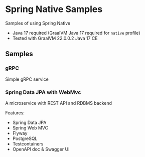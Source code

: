 # Spring Native Samples

Samples of using Spring Native

* Java 17 required (GraalVM Java 17 required for `native` profile)
* Tested with GraalVM 22.0.0.2 Java 17 CE

## Samples

### gRPC

Simple gRPC service

### Spring Data JPA with WebMvc

A microservice with REST API and RDBMS backend

Features:

* Spring Data JPA
* Spring Web MVC
* Flyway
* PostgreSQL
* Testcontainers
* OpenAPI doc & Swagger UI